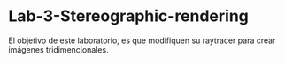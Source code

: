 # Lab-3-Stereographic-rendering
El objetivo de este laboratorio, es que modifiquen su raytracer para crear imágenes tridimencionales.
